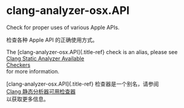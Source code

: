 # clang-analyzer-osx.API

Check for proper uses of various Apple APIs.

检查各种 Apple API 的正确使用方式。

The [clang-analyzer-osx.API]{.title-ref} check is an alias, please see  
[Clang Static Analyzer Available  
Checkers](https://clang.llvm.org/docs/analyzer/checkers.html#osx-api)  
for more information.

[clang-analyzer-osx.API]{.title-ref} 检查器是一个别名，请参阅  
[Clang 静态分析器可用检查器](https://clang.llvm.org/docs/analyzer/checkers.html#osx-api)  
以获取更多信息。
